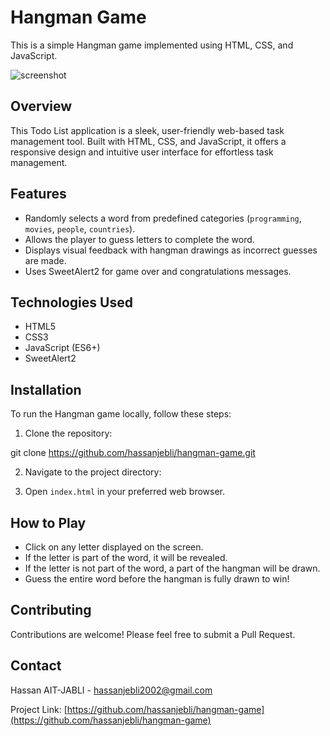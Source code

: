 # Hangman Game

This is a simple Hangman game implemented using HTML, CSS, and JavaScript.

![screenshot](https://github.com/hassanjebli/hangman-game/assets/151209380/d75a182e-1caa-47c9-bb32-433e19285642)


## Overview

This Todo List application is a sleek, user-friendly web-based task management tool. Built with HTML, CSS, and JavaScript, it offers a responsive design and intuitive user interface for effortless task management.

## Features

- Randomly selects a word from predefined categories (`programming`, `movies`, `people`, `countries`).
- Allows the player to guess letters to complete the word.
- Displays visual feedback with hangman drawings as incorrect guesses are made.
- Uses SweetAlert2 for game over and congratulations messages.

## Technologies Used

- HTML5
- CSS3
- JavaScript (ES6+)
- SweetAlert2

## Installation

To run the Hangman game locally, follow these steps:

1. Clone the repository:

git clone https://github.com/hassanjebli/hangman-game.git

2. Navigate to the project directory:

3. Open `index.html` in your preferred web browser.

## How to Play

- Click on any letter displayed on the screen.
- If the letter is part of the word, it will be revealed.
- If the letter is not part of the word, a part of the hangman will be drawn.
- Guess the entire word before the hangman is fully drawn to win!

## Contributing

Contributions are welcome! Please feel free to submit a Pull Request.

## Contact

Hassan AIT-JABLI - [hassanjebli2002@gmail.com](mailto:hassanjebli2002@gmail.com)

Project Link: [https://github.com/hassanjebli/hangman-game](https://github.com/hassanjebli/hangman-game)
